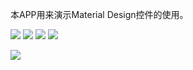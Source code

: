 本APP用来演示Material Design控件的使用。

![](http://7xjq5l.com1.z0.glb.clouddn.com/m1.png)
![](http://7xjq5l.com1.z0.glb.clouddn.com/m2.png)
![](http://7xjq5l.com1.z0.glb.clouddn.com/m3.png)
![](http://7xjq5l.com1.z0.glb.clouddn.com/m4.png)

![](http://7xjq5l.com1.z0.glb.clouddn.com/appbar_detail.gif)
